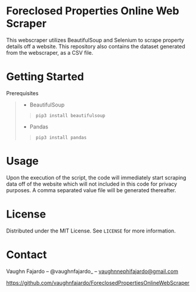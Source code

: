 # Foreclosed Properties Online Web Scraper

This webscraper utilizes BeautifulSoup and Selenium to scrape property details off a website. This repository also contains the dataset generated from the webscraper, as a CSV file. 

# Getting Started
Prerequisites
> * BeautifulSoup
>>`pip3 install beautifulsoup`
> * Pandas
>>`pip3 install pandas`



# Usage
Upon the execution of the script, the code will immediately start scraping data off of the website which will not included in this code for privacy purposes. A comma separated value file will be generated thereafter.


# License
Distributed under the MIT License. See `LICENSE` for more information.

# Contact
Vaughn Fajardo – @vaughnfajardo_ – vaughnnephifajardo@gmail.com

https://github.com/vaughnfajardo/ForeclosedPropertiesOnlineWebScraper




